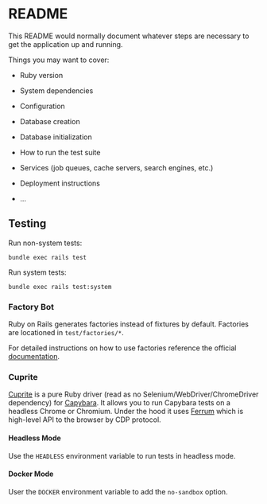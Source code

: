 # README

This README would normally document whatever steps are necessary to get the
application up and running.

Things you may want to cover:

* Ruby version

* System dependencies

* Configuration

* Database creation

* Database initialization

* How to run the test suite

* Services (job queues, cache servers, search engines, etc.)

* Deployment instructions

* ...

## Testing

Run non-system tests:

```
bundle exec rails test
```

Run system tests:

```
bundle exec rails test:system
```

### Factory Bot

Ruby on Rails generates factories instead of fixtures by default. Factories are locationed in `test/factories/*`.

For detailed instructions on how to use factories reference the official [documentation](https://thoughtbot.github.io/factory_bot/).

### Cuprite

[Cuprite](https://github.com/rubycdp/cuprite) is a pure Ruby driver (read as no Selenium/WebDriver/ChromeDriver dependency) for [Capybara](https://github.com/teamcapybara/capybara). It allows you to run Capybara tests on a headless Chrome or Chromium. Under the hood it uses [Ferrum](https://github.com/rubycdp/ferrum#index) which is high-level API to the browser by CDP protocol.

#### Headless Mode

Use the `HEADLESS` environment variable to run tests in headless mode.

#### Docker Mode

User the `DOCKER` environment variable to add the `no-sandbox` option.